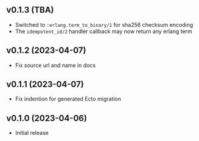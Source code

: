 ## v0.1.3 (TBA)

- Switched to `:erlang.term_to_binary/1` for sha256 checksum encoding
- The `idempotent_id/2` handler callback may now return any erlang term

## v0.1.2 (2023-04-07)

- Fix source url and name in docs

## v0.1.1 (2023-04-07)

- Fix indention for generated Ecto migration

## v0.1.0 (2023-04-06)

- Initial release
